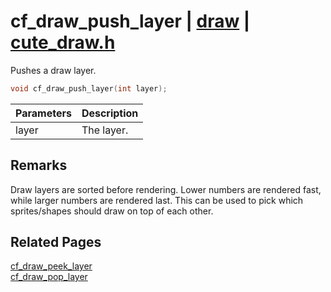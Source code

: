 # cf_draw_push_layer | [draw](https://github.com/RandyGaul/cute_framework/blob/master/docs/draw_readme.md) | [cute_draw.h](https://github.com/RandyGaul/cute_framework/blob/master/include/cute_draw.h)

Pushes a draw layer.

```cpp
void cf_draw_push_layer(int layer);
```

Parameters | Description
--- | ---
layer | The layer.

## Remarks

Draw layers are sorted before rendering. Lower numbers are rendered fast, while larger numbers are rendered last.
This can be used to pick which sprites/shapes should draw on top of each other.

## Related Pages

[cf_draw_peek_layer](https://github.com/RandyGaul/cute_framework/blob/master/docs/draw/cf_draw_peek_layer.md)  
[cf_draw_pop_layer](https://github.com/RandyGaul/cute_framework/blob/master/docs/draw/cf_draw_pop_layer.md)  
